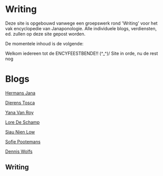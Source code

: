 Writing
=======

Deze site is opgebouwd vanwege een groepswerk rond 'Writing' voor het vak encyclopedie van Janaponologie. Alle individuele blogs, verdiensten, ed. zullen op deze site gepost worden. 

De momentele inhoud is de volgende:

Welkom iedereen tot de ENCYFEESTBENDE!! \(^_^)/
Site in orde, nu de rest nog

<h1>Blogs</h1>
<a href="http://encyfeestbende.github.io/Hermans_Jana/" title="Hermans Jana" rel="bookmark" sl-processed="1">Hermans Jana</a>

<a href="http://encyclotd.blogspot.be/" rel="bookmark" sl-processed="1">Dierens Tosca</a>

<a href="http://encyfeestbende.github.io/Yana_Van_Roy/" title="Yana Van Roy" rel="bookmark" sl-processed="1">Yana Van Roy</a>

<a href="http://encyfeestbende.github.io/Lore_De_Schamp/" title="Lore De Schamp" rel="bookmark" sl-processed="1">Lore De Schamp</a>

<a href="http://encyfeestbende.github.io/Siau_Nien_Low/" title="Siau Nien Low" rel="bookmark" sl-processed="1">Siau Nien Low</a>

<a href="http://encyfeestbende.github.io/Sofie_Pootemans/" title="Sofie Pootemans" rel="bookmark" sl-processed="1">Sofie Pootemans</a>

<a href="http://encyfeestbende.github.io/Dennis_Wolfs/" title="Dennis Wolfs" rel="bookmark" sl-processed="1">Dennis Wolfs</a>

<h2>Writing</h2>

